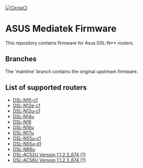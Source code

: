 [![CircleCI](https://circleci.com/gh/gnuton/asus-mediatek-fw/tree/mainline.svg?style=svg)](https://circleci.com/gh/gnuton/asus-mediatek-fw/tree/mainline)

ASUS Mediatek Firmware
======================
This repository contains firmware for Asus DSL-N** routers.

Branches
--------
The 'mainline' branch contains the original upstream firmware.

List of supported routers
---------------
* [DSL-N10-c1](https://wikidevi.com/wiki/ASUS_DSL-N10)
* [DSL-N12e-c1](https://wikidevi.com/wiki/ASUS_DSL-N12E_C1)
* [DSL-N12u-c1](https://wikidevi.com/wiki/ASUS_DSL-N12U_C1)
* [DSL-N14u](https://wikidevi.com/wiki/ASUS_DSL-N14U)
* [DSL-N16](https://wikidevi.com/wiki/ASUS_DSL-N16)
* [DSL-N16u](https://wikidevi.com/wiki/ASUS_DSL-N16U)
* [DSL-N17u](https://wikidevi.com/wiki/ASUS_DSL-N17U)
* [DSL-N55u-c1](https://wikidevi.com/wiki/ASUS_DSL-N55U_C1)
* [DSL-N55u-d1](https://wikidevi.com/wiki/ASUS_DSL-N55U_D1)
* [DSL-N66u](https://wikidevi.com/wiki/ASUS_DSL-N66U)
* [DSL-AC52U Version 1.1.2.3_674 (?)](https://wikidevi.com/wiki/ASUS_DSL-AC52U)
* [DSL-AC56U Version 1.1.2.3_674 (?)](https://wikidevi.com/wiki/ASUS_DSL-AC56U)
